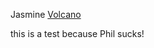 Jasmine 
[Volcano](https://blogs-images.forbes.com/trevornace/files/2016/08/Sakurajima-eruption-volcano-1200x764.jpg?width=960)


this is a test because Phil sucks!